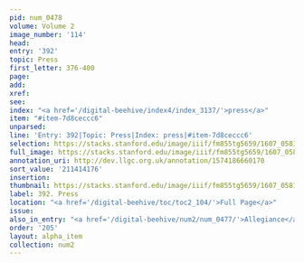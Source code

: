 ```yaml
---
pid: num_0478
volume: Volume 2
image_number: '114'
head:
entry: '392'
topic: Press
first_letter: 376-400
page:
add:
xref:
see:
index: "<a href='/digital-beehive/index4/index_3137/'>press</a>"
item: "#item-7d8ceccc6"
unparsed:
line: 'Entry: 392|Topic: Press|Index: press|#item-7d8ceccc6'
selection: https://stacks.stanford.edu/image/iiif/fm855tg5659/1607_0581/909,4176,2867,195/full/0/default.jpg
full_image: https://stacks.stanford.edu/image/iiif/fm855tg5659/1607_0581/full/full/0/default.jpg
annotation_uri: http://dev.llgc.org.uk/annotation/1574186660170
sort_value: '211414176'
insertion:
thumbnail: https://stacks.stanford.edu/image/iiif/fm855tg5659/1607_0581/909,4176,600,180/250,/0/default.jpg
label: 392. Press
location: "<a href='/digital-beehive/toc/toc2_104/'>Full Page</a>"
issue:
also_in_entry: "<a href='/digital-beehive/num2/num_0477/'>Allegiance</a>"
order: '205'
layout: alpha_item
collection: num2
---
```

